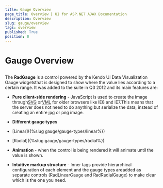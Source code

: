```yaml
---
title: Gauge Overview
page_title: Overview | UI for ASP.NET AJAX Documentation
description: Overview
slug: gauge/overview
tags: overview
published: True
position: 0
---
```


# Gauge Overview



## 

The __RadGauge__ is a control powered by the Kendo UI Data Visualization Gauge widgetsthat is designed to show where the value lies according to a certain range. It was added to the suite in Q3 2012 and its main features are:

* __Pure client-side rendering__ - JavaScript is used to create the image through[SVG](http://en.wikipedia.org/wiki/Scalable_Vector_Graphics) or[VML](http://en.wikipedia.org/wiki/Vector_Markup_Language) for older browsers like IE8 and IE7.This means that the server does not need to do anything but serialize the data, instead of creating an entire jpg or png image.

* __Different gauge types__

* [Linear]({%slug gauge/gauge-types/linear%})

* [Radial]({%slug gauge/gauge-types/radial%})

* __Animation__ - when the control is being rendered it will animate until the value is shown.

* __Intuitive markup structure__ - Inner tags provide hierarchical configuration of each element and the gauge types areadded as separate controls (RadLinearGauge and RadRadialGauge) to make clear which is the one you need.

